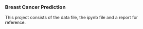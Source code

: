 ### Breast Cancer Prediction

This project consists of the data file, the ipynb file and a report for reference. 
